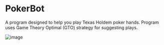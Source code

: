 # PokerBot
A program designed to help you play Texas Holdem poker hands. Program uses Game Theory Optimal (GTO) strategy for suggesting plays.

![image](https://github.com/kbledows/PokerBot/assets/32736495/dae3d9e9-1f02-4e2b-b696-2df421e0a20d)

